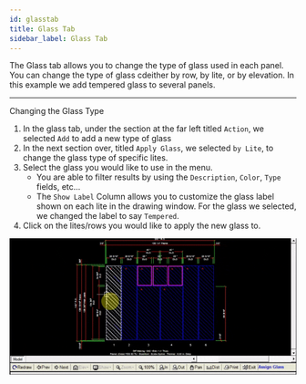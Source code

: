 ```yaml
---
id: glasstab
title: Glass Tab
sidebar_label: Glass Tab
---
```


The Glass tab allows you to change the type of glass used in each panel. You can change the type of glass cdeither by row, by lite, or by elevation. In this example we add tempered glass to several panels.

---

Changing the Glass Type

1. In the glass tab, under the section at the far left titled `Action`, we selected `Add` to add a new type of glass
2. In the next section over, titled `Apply Glass`, we selected `by Lite`, to change the glass type of specific lites.
3. Select the glass you would like to use in the menu. 
    -  You are able to filter results by using the `Description`, `Color`, `Type` fields, etc… 
    - The `Show Label` Column allows you to customize the glass label shown on each lite in the drawing window. For the glass we selected, we changed the label to say `Tempered`.
4. Click on the lites/rows you would like to apply the new glass to.

![img](../../static/img/elevation_tabs/18_glass_tab/glass1.gif)